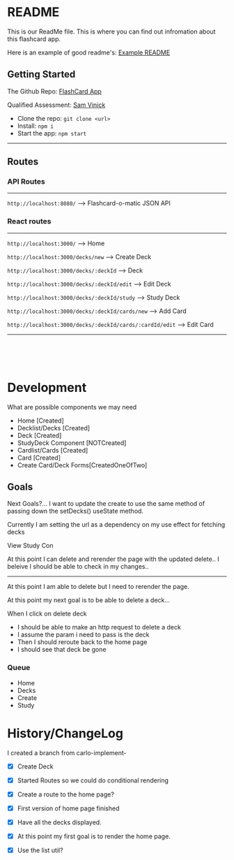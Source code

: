 # README

This is our ReadMe file. This is where you can find out infromation about this flashcard app.

Here is an example of good readme's: [Example README](https://github.com/othneildrew/Best-README-Template/blob/master/README.md)

## Getting Started

The Github Repo:
[FlashCard App](https://github.com/Csantos07/master-flashcard)

Qualified Assessment:
[Sam Vinick](https://www.qualified.io/assess/5f9c45c8262071000c341579/challenges/5f9c45c570e051000a3c00ab?invite=Z2X6rPnbFQqB8g)

- Clone the repo: `git clone <url>`
- Install:
`npm i`
- Start the app: `npm start`
---

## Routes
### API Routes
---
`http://localhost:8080/` --> Flashcard-o-matic JSON API

### React routes
---
`http://localhost:3000/` --> Home

`http://localhost:3000/decks/new` --> Create Deck

`http://localhost:3000/decks/:deckId` -->  Deck

`http://localhost:3000/decks/:deckId/edit` -->  Edit Deck

`http://localhost:3000/decks/:deckId/study` --> Study Deck

`http://localhost:3000/decks/:deckId/cards/new` -->  Add Card

`http://localhost:3000/decks/:deckId/cards/:cardId/edit` -->  Edit Card

---
<br/>
<br/>
<br/>


# Development
What are possible components we may need
  - Home                  [Created]
  - Decklist/Decks        [Created]
  - Deck                  [Created]
  - StudyDeck Component   [NOTCreated]
  - Cardlist/Cards        [Created]
  - Card                  [Created]
  - Create Card/Deck Forms[CreatedOneOfTwo]

## Goals

Next Goals?...
I want to update the create to use the same method of passing down the setDecks() useState method.

Currently I am setting the url as a dependency on my use effect for fetching decks

View
Study
Con

At this point I can delete and rerender the page with the updated delete..
I beleive I should be able to check in my changes..

----------------------------------------------------------------
At this point I am able to delete but I need to rerender the page.

At this point my next goal is to be able to
delete a deck...

When I click on delete deck
- I should be able to make an http request to delete a deck
- I assume the param i need to pass is the deck
- Then I should reroute back to the home page
- I should see that deck be gone



### Queue
- Home
- Decks
- Create
- Study

# History/ChangeLog
I created a branch from carlo-implement-
- [x] Create Deck
- [x] Started Routes so we could do conditional rendering
- [x] Create a route to the home page?
- [x] First version of home page finished
- [x] Have all the decks displayed.
- [x] At this point my first goal is to render the home page.
- [x] Use the list util?

